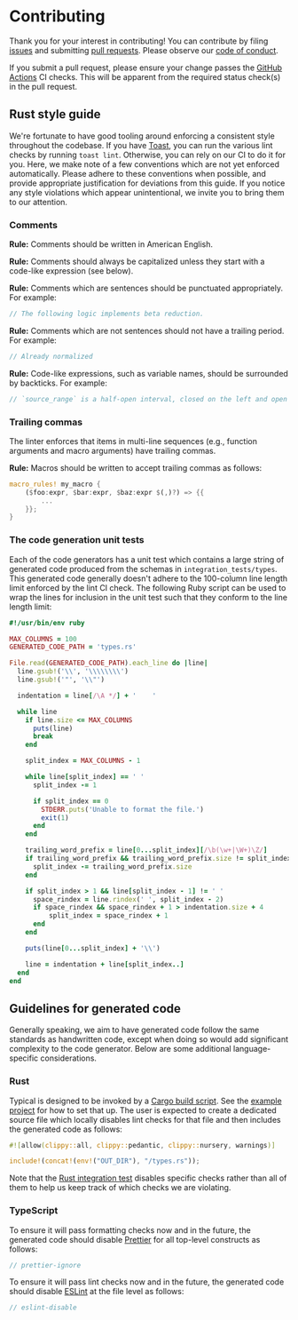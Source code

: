 # Contributing

Thank you for your interest in contributing! You can contribute by filing [issues](https://github.com/stepchowfun/typical/issues) and submitting [pull requests](https://github.com/stepchowfun/typical/pulls). Please observe our [code of conduct](https://github.com/stepchowfun/typical/blob/main/CODE_OF_CONDUCT.md).

If you submit a pull request, please ensure your change passes the [GitHub Actions](https://github.com/stepchowfun/typical/actions) CI checks. This will be apparent from the required status check(s) in the pull request.

## Rust style guide

We're fortunate to have good tooling around enforcing a consistent style throughout the codebase. If you have [Toast](https://github.com/stepchowfun/toast), you can run the various lint checks by running `toast lint`. Otherwise, you can rely on our CI to do it for you. Here, we make note of a few conventions which are not yet enforced automatically. Please adhere to these conventions when possible, and provide appropriate justification for deviations from this guide. If you notice any style violations which appear unintentional, we invite you to bring them to our attention.

### Comments

**Rule:** Comments should be written in American English.

**Rule:** Comments should always be capitalized unless they start with a code-like expression (see below).

**Rule:** Comments which are sentences should be punctuated appropriately. For example:

```rust
// The following logic implements beta reduction.
```

**Rule:** Comments which are not sentences should not have a trailing period. For example:

```rust
// Already normalized
```

**Rule:** Code-like expressions, such as variable names, should be surrounded by backticks. For example:

```rust
// `source_range` is a half-open interval, closed on the left and open on the right.
```

### Trailing commas

The linter enforces that items in multi-line sequences (e.g., function arguments and macro arguments) have trailing commas.

**Rule:** Macros should be written to accept trailing commas as follows:

```rust
macro_rules! my_macro {
    ($foo:expr, $bar:expr, $baz:expr $(,)?) => {{
        ...
    }};
}
```

### The code generation unit tests

Each of the code generators has a unit test which contains a large string of generated code produced from the schemas in `integration_tests/types`. This generated code generally doesn't adhere to the 100-column line length limit enforced by the lint CI check. The following Ruby script can be used to wrap the lines for inclusion in the unit test such that they conform to the line length limit:

```ruby
#!/usr/bin/env ruby

MAX_COLUMNS = 100
GENERATED_CODE_PATH = 'types.rs'

File.read(GENERATED_CODE_PATH).each_line do |line|
  line.gsub!('\\', '\\\\\\\\')
  line.gsub!('"', '\\"')

  indentation = line[/\A */] + '    '

  while line
    if line.size <= MAX_COLUMNS
      puts(line)
      break
    end

    split_index = MAX_COLUMNS - 1

    while line[split_index] == ' '
      split_index -= 1

      if split_index == 0
        STDERR.puts('Unable to format the file.')
        exit(1)
      end
    end

    trailing_word_prefix = line[0...split_index][/\b(\w+|\W+)\Z/]
    if trailing_word_prefix && trailing_word_prefix.size != split_index
      split_index -= trailing_word_prefix.size
    end

    if split_index > 1 && line[split_index - 1] != ' '
      space_rindex = line.rindex(' ', split_index - 2)
      if space_rindex && space_rindex + 1 > indentation.size + 4
          split_index = space_rindex + 1
      end
    end

    puts(line[0...split_index] + '\\')

    line = indentation + line[split_index..]
  end
end
```

## Guidelines for generated code

Generally speaking, we aim to have generated code follow the same standards as handwritten code, except when doing so would add significant complexity to the code generator. Below are some additional language-specific considerations.

### Rust

Typical is designed to be invoked by a [Cargo build script](https://doc.rust-lang.org/cargo/reference/build-scripts.html). See the [example project](https://github.com/stepchowfun/typical/tree/main/examples/rust) for how to set that up. The user is expected to create a dedicated source file which locally disables lint checks for that file and then includes the generated code as follows:

```rust
#![allow(clippy::all, clippy::pedantic, clippy::nursery, warnings)]

include!(concat!(env!("OUT_DIR"), "/types.rs"));
```

Note that the [Rust integration test](https://github.com/stepchowfun/typical/tree/main/integration_tests/rust) disables specific checks rather than all of them to help us keep track of which checks we are violating.

### TypeScript

To ensure it will pass formatting checks now and in the future, the generated code should disable [Prettier](https://prettier.io/) for all top-level constructs as follows:

```typescript
// prettier-ignore
```

To ensure it will pass lint checks now and in the future, the generated code should disable [ESLint](https://eslint.org/) at the file level as follows:

```typescript
// eslint-disable
```
